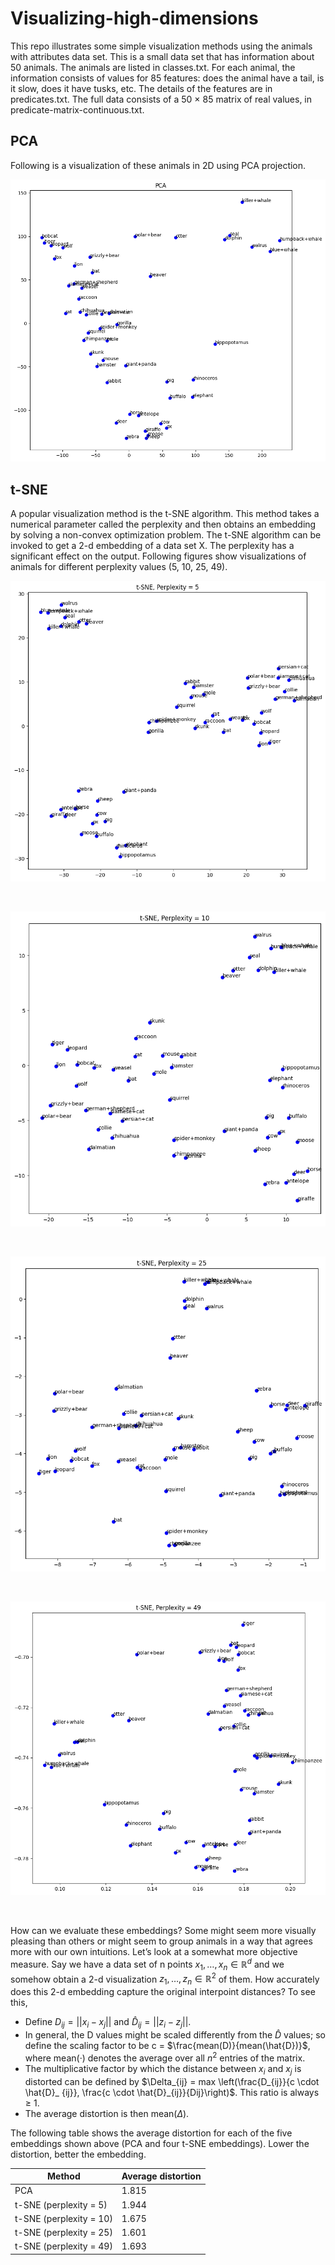 # Visualizing-high-dimensions

This repo illustrates some simple visualization methods using the animals with attributes data set. This is a small data set that has information about 50 animals. The animals are listed in classes.txt. For each animal, the information consists of values for 85 features: does the animal have a tail, is it slow, does it have tusks, etc. The details of the features are in predicates.txt. The full data consists of a 50 × 85 matrix of real values, in predicate-matrix-continuous.txt.

## PCA
Following is a visualization of these animals in 2D using PCA projection.

![](pca.png)

## t-SNE
A popular visualization method is the t-SNE algorithm. This method takes a numerical parameter called the perplexity and then obtains an embedding by solving a non-convex optimization problem. The t-SNE algorithm can be invoked to get a 2-d embedding of a data set X. The perplexity has a significant effect on the output. Following figures show visualizations of animals for different perplexity values (5, 10, 25, 49).

![](tsne5.png)

<br>

![](tsne10.png)

<br>

![](tsne25.png)

<br>

![](tsne49.png)

<br>

How can we evaluate these embeddings? Some might seem more visually pleasing than others or might seem to group animals in a way that agrees more with our own intuitions. Let’s look at a somewhat more objective measure. Say we have a data set of n points $x_1, \ldots, x_n \in \mathbb{R}^d$ and we somehow obtain a 2-d visualization $z_1, \ldots, z_n \in \mathbb{R}^2$ of them. How accurately does this 2-d embedding capture the original interpoint distances? To see this, 

* Define $D_{ij} = ||x_i − x_j||$ and $\hat{D}_{ij} = ||z_i − z_j||$.
* In general, the D values might be scaled differently from the $\hat{D}$ values; so define the scaling factor to be c = $\frac{mean(D)}{mean(\hat{D})}$, where mean(·) denotes the average over all $n^2$ entries of the matrix.
* The multiplicative factor by which the distance between $x_i$ and $x_j$ is distorted can be defined by $\Delta_{ij} = max \left(\frac{D_{ij}}{c \cdot \hat{D}_ {ij}}, \frac{c \cdot \hat{D}_{ij}}{Dij}\right)$. This ratio is always ≥ 1.
* The average distortion is then mean($\Delta$).

The following table shows the average distortion for each of the five embeddings shown above (PCA and four t-SNE embeddings). Lower the distortion, better the embedding.

|Method | Average distortion |
| --- | --- |
| PCA | 1.815 |
| t-SNE (perplexity = 5) | 1.944 |
| t-SNE (perplexity = 10) | 1.675 |
| t-SNE (perplexity = 25) | 1.601 |
| t-SNE (perplexity = 49) | 1.693 |
